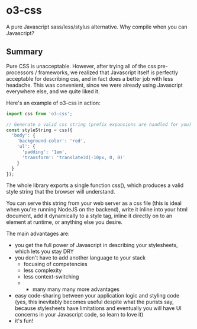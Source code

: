# o3-css
A pure Javascript sass/less/stylus alternative. Why compile when you can Javascript?

## Summary
Pure CSS is unacceptable. However, after trying all of the css pre-processors / frameworks, we realized that Javascript itself is perfectly acceptable for describing css, and in fact does a better job with less headache. This was convenient, since we were already using Javascript everywhere else, and we quite liked it.

Here's an example of o3-css in action:

```javascript
import css from 'o3-css';

// Generate a valid css string (prefix expansions are handled for you)
const styleString = css({
  'body': {
    'background-color': 'red',
    'ul': {
      'padding': '1em',
      'transform': 'translate3d(-10px, 0, 0)'
    }
  }
});
```

The whole library exports a single function css(), which produces a valid style string that the browser will understand.

You can serve this string from your web server as a css file (this is ideal when you're running NodeJS on the backend), write it inline into your html document, add it dynamically to a style tag, inline it directly on to an element at runtime, or anything else you desire.

The main advantages are:
* you get the full power of Javascript in describing your stylesheets, which lets you stay DRY
* you don't have to add another language to your stack
  * focusing of competencies
  * less complexity
  * less context-switching
  * + many many many more advantages
* easy code-sharing between your application logic and styling code (yes, this inevitably becomes useful despite what the purists say, because stylesheets have limitations and eventually you will have UI concerns in your Javascript code, so learn to love it)
* it's fun!
